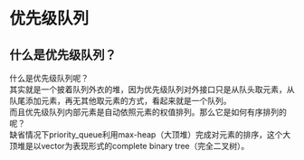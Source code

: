 

# 优先级队列

<!--

https://baijiahao.baidu.com/s?id=1665383380422326763&wfr=spider&for=pc

-->

## 什么是优先级队列？  
什么是优先级队列呢？  
其实就是一个披着队列外衣的堆，因为优先级队列对外接口只是从队头取元素，从队尾添加元素，再无其他取元素的方式，看起来就是一个队列。  
而且优先级队列内部元素是自动依照元素的权值排列。那么它是如何有序排列的呢？  
缺省情况下priority_queue利用max-heap（大顶堆）完成对元素的排序，这个大顶堆是以vector为表现形式的complete binary tree（完全二叉树）。  






